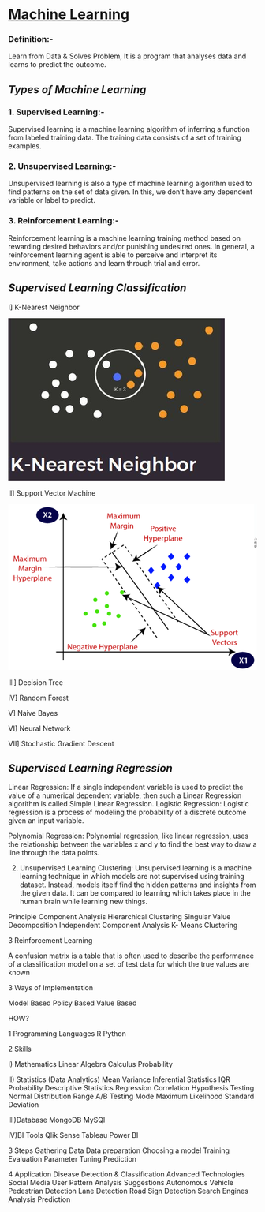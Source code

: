 
# <U>Machine Learning</U>

### <B>Definition:-</B> 
Learn from Data & Solves Problem, It is a program that analyses data and learns to predict the outcome.

## <I>Types of Machine Learning</I>

### <B>1. Supervised Learning:-</B>  
Supervised learning is a machine learning algorithm of inferring a function from labeled training data. The training data consists of a set of training examples.

### <B>2. Unsupervised Learning:-</B> 
Unsupervised learning is also a type of machine learning algorithm used to find patterns on the set of data given. In this, we don’t have any dependent variable or label to predict.

### <B>3. Reinforcement Learning:-</B> 
Reinforcement learning is a machine learning training method based on rewarding desired behaviors and/or punishing undesired ones. In general, a reinforcement learning agent is able to perceive and interpret its environment, take actions and learn through trial and error.


## <I>Supervised Learning Classification</I>

I] K-Nearest Neighbor


![](https://github.com/rb1511/MACHINE-LEARNING/blob/main/IMGKNN.JPG)


II] Support Vector Machine


![](https://github.com/rb1511/MACHINE-LEARNING/blob/main/IMGsupport-vector-machine-algorithm.png)


III] Decision Tree

IV] Random Forest

V] Naive Bayes

VI] Neural Network

VII] Stochastic Gradient Descent



## <I>Supervised Learning Regression</I>

Linear Regression: If a single independent variable is used to predict the value of a numerical dependent variable, then such a Linear Regression algorithm is called Simple Linear Regression.
Logistic Regression: Logistic regression is a process of modeling the probability of a discrete outcome given an input variable.

Polynomial Regression: Polynomial regression, like linear regression, uses the relationship between the variables x and y to find the best way to draw a line through the data points.




2. Unsupervised Learning
Clustering: Unsupervised learning is a machine learning technique in which models are not supervised using training dataset. Instead, models itself find the hidden patterns and insights from the given data. It can be compared to learning which takes place in the human brain while learning new things.

Principle Component Analysis
Hierarchical Clustering
Singular Value Decomposition
Independent Component Analysis
K- Means Clustering



3 Reinforcement Learning


A confusion matrix is a table that is often used
to describe the performance of a classification
model on a set of test data for which the true
values are known

3 Ways of Implementation

Model Based
Policy Based
Value Based




HOW?

1 Programming Languages
R
Python



2 Skills


I) Mathematics
Linear Algebra
Calculus
Probability


II) Statistics (Data Analytics)
Mean
Variance
Inferential Statistics
IQR
Probability
Descriptive Statistics
Regression
Correlation
Hypothesis Testing
Normal Distribution
Range
A/B Testing
Mode
Maximum Likelihood
Standard Deviation


III)Database
MongoDB
MySQl



IV)BI Tools
Qlik Sense
Tableau
Power BI



3 Steps
Gathering Data
Data preparation
Choosing a model
Training
Evaluation
Parameter Tuning
Prediction




4 Application
Disease Detection & Classification
Advanced Technologies
Social Media
User Pattern Analysis
Suggestions
Autonomous Vehicle
Pedestrian Detection
Lane Detection
Road Sign Detection
Search Engines
Analysis
Prediction



